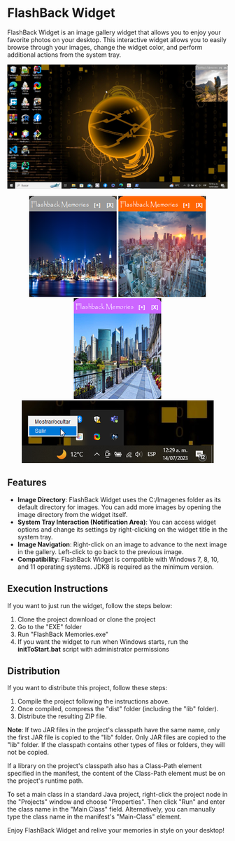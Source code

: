 # FlashBack Widget

FlashBack Widget is an image gallery widget that allows you to enjoy your favorite photos on your desktop. This interactive widget allows you to easily browse through your images, change the widget color, and perform additional actions from the system tray.

![Demostration](Example-Images/demo2.png)

<div align="center">
  <img src="Example-Images/demo_Color_Gray.png" alt="Demostration Color Gray">
  <img src="Example-Images/demo_Color_Orange.png" alt="Demostration Color Orange">
  <img src="Example-Images/demo_Color_Violet.png" alt="Demostration Color Violet">
</div>

<div align="center">
  <img src="Example-Images/demo_Notification.png" alt="Options in Notification Area">
</div>

## Features

- **Image Directory**: FlashBack Widget uses the C:/Imagenes folder as its default directory for images. You can add more images by opening the image directory from the widget itself.
- **System Tray Interaction (Notification Area)**: You can access widget options and change its settings by right-clicking on the widget title in the system tray.
- **Image Navigation**: Right-click on an image to advance to the next image in the gallery. Left-click to go back to the previous image.
- **Compatibility**: FlashBack Widget is compatible with Windows 7, 8, 10, and 11 operating systems. JDK8 is required as the minimum version.

## Execution Instructions

If you want to just run the widget, follow the steps below:
1. Clone the project download or clone the project
2. Go to the "EXE" folder
3. Run "FlashBack Memories.exe"
4. If you want the widget to run when Windows starts, run the **initToStart.bat** script with administrator permissions

## Distribution

If you want to distribute this project, follow these steps:

1. Compile the project following the instructions above.
2. Once compiled, compress the "dist" folder (including the "lib" folder).
3. Distribute the resulting ZIP file.

**Note**: If two JAR files in the project's classpath have the same name, only the first JAR file is copied to the "lib" folder. Only JAR files are copied to the "lib" folder. If the classpath contains other types of files or folders, they will not be copied.

If a library on the project's classpath also has a Class-Path element specified in the manifest, the content of the Class-Path element must be on the project's runtime path.

To set a main class in a standard Java project, right-click the project node in the "Projects" window and choose "Properties". Then click "Run" and enter the class name in the "Main Class" field. Alternatively, you can manually type the class name in the manifest's "Main-Class" element.

Enjoy FlashBack Widget and relive your memories in style on your desktop!
